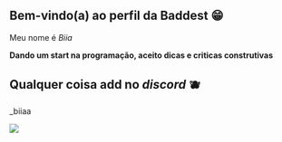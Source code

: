 ## Bem-vindo(a) ao perfil da Baddest 😁

Meu nome é _Biia_

**Dando um start na programação, aceito dicas e criticas construtivas**

## Qualquer coisa add no _discord_ 🫐

_biiaa

![](https://media.tenor.com/jNccxJwSwVIAAAAi/valorant-omen-cat-dance.gif)
